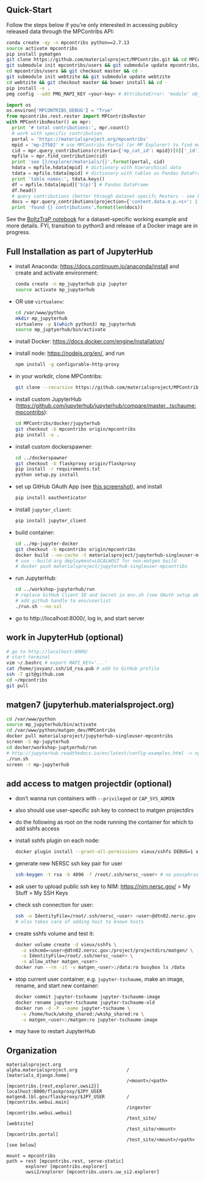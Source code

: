## Quick-Start

Follow the steps below if you're only interested in accessing publicy released data through the MPContribs API:

```bash
conda create -qy -n mpcontribs python==2.7.13
source activate mpcontribs
pip install pymatgen
git clone https://github.com/materialsproject/MPContribs.git && cd MPContribs
git submodule init mpcontribs/users && git submodule update mpcontribs/users
cd mpcontribs/users && git checkout master && cd -
git submodule init webtzite && git submodule update webtzite
cd webtzite && git checkout master && bower install && cd -
pip install -e .
pmg config --add PMG_MAPI_KEY <your-key> # AttributeError: 'module' object has no attribute 'ABC'
```

```python
import os
os.environ['MPCONTRIBS_DEBUG'] = "True"
from mpcontribs.rest.rester import MPContribsRester
with MPContribsRester() as mpr:
  print '# total contributions:', mpr.count()
  # work with specific contribution
  portal = 'https://materialsproject.org/mpcontribs'
  mpid = 'mp-27502' # use MPContribs Portal (or MP Explorer) to find material with contributions
  cid = mpr.query_contributions(criteria={'mp_cat_id': mpid})[0]['_id']
  mpfile = mpr.find_contribution(cid)
  print 'see {}/explorer/materials/{}'.format(portal, cid)
  hdata = mpfile.hdata[mpid] # dictionary with hierarchical data
  tdata = mpfile.tdata[mpid] # dictionary with tables as Pandas DataFrames
  print 'table names:', tdata.keys()
  df = mpfile.tdata[mpid]['S(p)'] # Pandas DataFrame
  df.head()
  # query contributions (better through dataset-specifc Resters - see below)
  docs = mpr.query_contributions(projection={'content.data.σ.p.<ε>': 1, 'mp_cat_id': 1})
  print 'found {} contributions'.format(len(docs))
```

See the [BoltzTraP notebook](https://github.com/materialsproject/MPContribsUsers/blob/master/boltztrap/boltztrap.ipynb) for a dataset-specific working example and more details. FYI, transition to python3 and release of a Docker image are in progress.

## Full Installation as part of JupyterHub

- install Anaconda: https://docs.continuum.io/anaconda/install and  
  create and activate environment:

    ```bash
    conda create -n mp_jupyterhub pip jupyter
    source activate mp_jupyterhub
    ```
- OR use `virtualenv`:

    ```bash
    cd /var/www/python
    mkdir mp_jupyterhub
    virtualenv -p $(which python3) mp_jupyterhub
    source mp_juptyerhub/bin/activate
    ```

- install Docker: https://docs.docker.com/engine/installation/
- install node: https://nodejs.org/en/, and run

    ```bash
    npm install -g configurable-http-proxy
    ```
- in your workdir, clone MPContribs:

    ```bash
    git clone --recursive https://github.com/materialsproject/MPContribs.git
    ```

- install custom JupyterHub (https://github.com/jupyterhub/jupyterhub/compare/master...tschaume:mpcontribs):

    ```bash
    cd MPContribs/docker/jupyterhub
    git checkout -b mpcontribs origin/mpcontribs
    pip install -e .
    ```

- install custom dockerspawner:

    ```bash
    cd ../dockerspawner
    git checkout -b flaskproxy origin/flaskproxy
    pip install -r requirements.txt
    python setup.py install
    ```

- set up GitHub OAuth App (see [this screenshot](mp-jupyterhub_oauth_app.jpg)), and install

    ```bash
    pip install oauthenticator
    ```

- install `jupyter_client`:

    ```bash
    pip install jupyter_client
    ```

- build container:

    ```bash
    cd ../mp-jupyter-docker
    git checkout -b mpcontribs origin/mpcontribs
    docker build --no-cache -t materialsproject/jupyterhub-singleuser-mpcontribs .
    # use --build-arg deployment=LOCALHOST for non-matgen build
    # docker push materialsproject/jupyterhub-singleuser-mpcontribs
    ```

- run JupyterHub:

    ```bash
    cd ../workshop-jupyterhub/run
    # replace GitHub Client ID and Secret in env.sh (see OAuth setup above)
    # add github handle to env/userlist
    ./run.sh --no-ssl
    ```

- go to http://localhost:8000/, log in, and start server

## work in JupyterHub (optional)

```bash
# go to http://localhost:8000/
# start terminal
vim ~/.bashrc # export MAPI_KEY='...'
cat /home/jovyan/.ssh/id_rsa.pub # add to GitHub profile
ssh -T git@github.com
cd ~/mpcontribs
git pull
```

## matgen7 (jupyterhub.materialsproject.org)

```bash
cd /var/www/python
source mp_jupyterhub/bin/activate
cd /var/www/python/matgen_dev/MPContribs
docker pull materialsproject/jupyterhub-singleuser-mpcontribs
screen -S mp-jupyterhub
cd docker/workshop-juptyerhub/run
# http://jupyterhub.readthedocs.io/en/latest/config-examples.html -> nginx reverse proxy
./run.sh
screen -r mp-jupyterhub
```

## add access to matgen projectdir (optional)

- don’t wanna run containers with `--privileged` or `CAP_SYS_ADMIN`
- also should use user-specific ssh key to connect to matgen projectdirs
- do the following as root on the node running the container for which to add sshfs access
- install sshfs plugin on each node:

    ```bash
    docker plugin install --grant-all-permissions vieux/sshfs DEBUG=1 sshkey.source=/root/.ssh/
    ```
    
- generate new NERSC ssh key pair for user

    ```bash
    ssh-keygen -t rsa -b 4096 -f /root/.ssh/nersc_<user> # no passphrase
    ```

- ask user to upload public ssh key to NIM: https://nim.nersc.gov/ > My Stuff > My SSH Keys
- check ssh connection for user:

    ```bash
    ssh -o IdentityFile=/root/.ssh/nersc_<user> <user>@dtn02.nersc.gov
    # also takes care of adding host to known hosts
    ```
- create sshfs volume and test it:

    ```bash
    docker volume create -d vieux/sshfs \
      -o sshcmd=<user>@dtn02.nersc.gov:/project/projectdirs/matgen/ \
      -o IdentityFile=/root/.ssh/nersc_<user> \
      -o allow_other matgen_<user>
    docker run --rm -it -v matgen_<user>:/data:ro busybox ls /data
    ```
   
- stop current user container, e.g. `jupyter-tschaume`, make an image, rename, and start new container:

    ```bash
    docker commit jupyter-tschaume jupyter-tschaume-image
    docker rename jupyter-tschaume jupyter-tschaume-old
    docker run -d -P --name jupyter-tschaume \
      -v /home/huck/wkshp_shared:/wkshp_shared:ro \
      -v matgen_<user>:/matgen:ro jupyter-tschaume-image
    ```
   
- may have to restart JupyterHub

## Organization

```
materialsproject.org
alpha.materialsproject.org                  /                           [materials_django.home]
                                            /<mount>/<path>             [mpcontribs.{rest,explorer,uwsi2}]
localhost:8000/flaskproxy/$JPY_USER
matgen8.lbl.gov/flaskproxy/$JPY_USER        /                           [mpcontribs.webui.main]
                                            /ingester                   [mpcontribs.webui.webui]
                                            /test_site/                 [webtzite]
                                            /test_site/<mount>          [mpcontribs.portal]
                                            /test_site/<mount>/<path>   [see below]

mount = mpcontribs
path = rest [mpcontribs.rest, serve-static]
       explorer [mpcontribs.explorer]
       uwsi2/explorer [mpcontribs.users.uw_si2.explorer]
```
